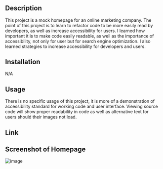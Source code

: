 # <Horiseon Accessible Homepage>

## Description

This project is a mock homepage for an online marketing company. The point of this project is to learn to refactor code to be more easily read by developers, as well as increase accessibility for users. I learned how important it is to make code easily readable, as well as the importance of accessibility, not only for user but for search engine optimization. I also learned strategies to increase accessibility for developers and users.

## Installation

N/A

## Usage

There is no specific usage of this project, it is more of a demonstration of accessibility standard for working code and user interface. Viewing source code will show proper readability in code as well as alternative text for users should their images not load.

## Link



## Screenshot of Homepage
![image](https://user-images.githubusercontent.com/119389197/207776546-c0653d81-1adf-4f2c-bba3-d0844f7b5f67.png)
